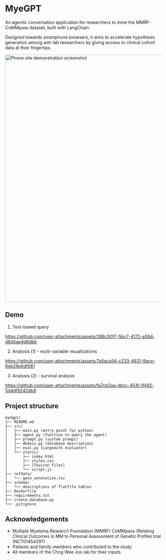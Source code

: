 # MyeGPT

An agentic conversation application for researchers to mine the MMRF-CoMMpass dataset, built with LangChain.

Designed towards smartphone browsers, it aims to accelerate hypothesis generation among wet-lab researchers by giving access to clinical cohort data at their fingertips.

<img height="800" width="536" alt="Phone site demonstration screenshot" src="https://github.com/user-attachments/assets/8ecc60f5-4d9d-4f6e-8685-0f9b557500be" />


## Demo

1. Text-based query

https://github.com/user-attachments/assets/288c50f7-5bc7-4172-a06d-d8d0ae4d6dbb

2. Analysis (1) - multi-variable visualizations

https://github.com/user-attachments/assets/7a5aca54-c233-4831-8ace-6de29e6df061

3. Analysis (2) - survival analysis

https://github.com/user-attachments/assets/fa7cb2aa-dbcc-454f-9492-5d4df8242db9


## Project structure

```
myegpt/
├── README.md
├── src/
│   ├── main.py (entry point for python)
│   ├── agent.py (function to query the agent)
│   ├── prompt.py (system prompt)
│   ├── dbdesc.py (database description)
│   ├── eval.py (Langsmith evaluator)
│   └── static/
│       ├── index.html
│       ├── styles.css
│       ├── [favicon files]
│       └── script.js
├── refdata/
│   └── gene_annotation.tsv
├── schema/
│   └── descriptions of flatfile tables
├── Dockerfile
├── requirements.txt
├── create_database.py
└── .gitignore
```

## Acknowledgements
- Multiple Myeloma Research Foundation (MMRF) CoMMpass (Relating Clinical Outcomes in MM to Personal Assessment of Genetic Profile) trial (NCT01454297)
- Patients and family members who contributed to the study
- All members of the Chng Wee Joo lab for their inputs
